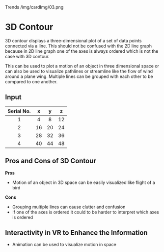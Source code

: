 Trends
/img/cardImg/03.png
# 3D Contour

3D contour displays a three-dimensional plot of a set of data points connected via a line. This should not be confused with the 2D line graph because in 2D line graph one of the axes is always ordered which is not the case with 3D contour. 

This can be used to plot a motion of an object in three dimensional space or can also be used to visualize pathlines or streamline like the flow of wind around a plane wing. Multiple lines can be grouped with each other to be compared to one another.


## Input

Serial No. | x | y | z | 
:-------------:| :-----:| :-----:|:-----:| 
1 | 4 | 8 | 12
2 | 16 | 20 | 24
3 | 28 | 32 | 36
4 | 40 | 44 | 48

## Pros and Cons of 3D Contour

__Pros__
* Motion of an object in 3D space can be easily visualized like flight of a bird

__Cons__
* Grouping multiple lines can cause clutter and confusion
* If one of the axes is ordered it could to be harder to interpret which axes is ordered

## Interactivity in VR to Enhance the Information

* Animation can be used to visualize motion in space